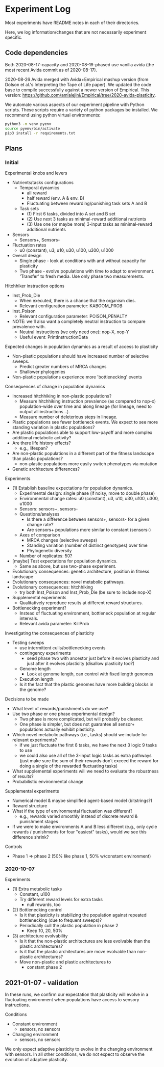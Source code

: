 # Experiment Log

Most experiments have README notes in each of their directories.

Here, we log information/changes that are not necessarily experiment specific.

## Code dependencies

Both 2020-08-17-capacity and 2020-08-19-phased use vanilla avida (the most recent Avida commit as of 2020-08-17).

2020-08-26 Avida merged with Avida+Empirical mashup version (from Dolson et al.'s Interpreting the Tape
of Life paper). We updated the code base to compile successfully against a newer version of Empirical.
This version: <https://github.com/amlalejini/Empirical/tree/2020-avida-plasticity>.

We automate various aspects of our experiment pipeline with Python scripts. These scripts require a variety of python packages be installed. We recommend using python virtual environments:

```bash
python3 -m venv pyenv
source pyenv/bin/activate
pip3 install -r requirements.txt
```

## Plans

### Initial

Experimental knobs and levers

- Nutrients/tasks configurations
  - Temporal dynamics
    - all reward
    - half reward (env. A & env. B)
    - Fluctuating between rewarding/punishing task sets A and B
  - Task sets
    - (1) First 6 tasks, divided into A set and B set
    - (2) Use next 3 tasks as minimal-reward additional nutrients
    - (3) Use one (or maybe more) 3-input tasks as minimal-reward additional nutrients
- Sensors
  - Sensors+, Sensors-
- Fluctuation rates
  - u0 (constant), u3, u10, u30, u100, u300, u1000
- Overall design
  - Single phase - look at conditions with and without capacity for plasticity
  - Two phase - evolve populations with time to adapt to environment. 'Transfer' to fresh media.
    Use only phase two measurements.

Hitchhiker instruction options

- Inst_Prob_Die
  - When executed, there is a chance that the organism dies.
  - Relevant configuration parameter: KABOOM_PROB
- Inst_Poison
  - Relevant configuration parameter: POISON_PENALTY
- NOTE: we'll also want a completely neutral instruction to compare prevalence with.
  - Neutral instructions (we only need one): nop-X, nop-Y
  - Useful event: PrintInstructionData

Expected changes in population dynamics as a result of access to plasticity

- Non-plastic populations should have increased number of selective sweeps.
  - Predict greater numbers of MRCA changes
  - Shallower phylogenies
- Non-plastic populations experience more 'bottlenecking' events

Consequences of change in population dynamics

- Increased hitchhiking in non-plastic populations?
  - Measure hitchhiking instruction prevalence (as compared to nop-x) population-wide over time and
    along lineage (for lineage, need to output all instructions...).
  - Measure number of deleterious steps in lineage.
- Plastic populations see fewer bottleneck events. We expect to see more standing variation in
  plastic populations?
- Are plastic populations able to support low-payoff and more complex additional metabolic activity?
- Are there life history effects?
  - e.g., lifespan?
- Are non-plastic populations in a different part of the fitness landscape than plastic populations?
  - non-plastic populations more easily switch phenotypes via mutation
- Genetic architecture differences?

Experiments

- (1) Establish baseline expectations for population dynamics.
  - Experimental design: single phase (if noisy, move to double phase)
  - Environmental change rates: u0 (constant), u3, u10, u30, u100, u300, u1000
  - Sensors: sensors+, sensors-
  - Questions/analyses
    - Is there a difference between sensors+, sensors- for a given change rate?
    - Are sensors+ populations more similar to constant (sensors-)
  - Axes of comparison
    - MRCA changes (selective sweeps)
    - Standing variation (number of distinct genotypes) over time
    - Phylogenetic diversity
  - Number of replicates: 50?
- [maybe] Test expectations for population dynamics.
  - Same as above, but use two-phase experiment.
- Evolutionary consequences: genetic architecture, position in fitness landscape
- Evolutionary consequences: novel metabolic pathways.
- Evolutionary consequences: hitchhiking
  - try both Inst_Poison and Inst_Prob_Die (be sure to include nop-X)
- Supplemental experiments
  - Qualitatively reproduce results at different reward structures.
- Bottlenecking experiment?
  - Instead of fluctuating environment, bottleneck population at regular intervals.
  - Relevant avida parameter: KillProb

Investigating the consequences of plasticity

- Testing sweeps
  - use intermittent culls/bottlenecking events
  - contingency experiments
    - seed phase two with ancestor just before it evolves plasticity and just after it evolves plasticity (disallow plasticity too?)
  - Genome length
    - Look at genome length, can control with fixed length genomes
  - Execution length
  - Is it the fact that the plastic genomes have more building blocks in the genome?

Decisions to be made

- What level of rewards/punishments do we use?
- Use two phase or one phase experimental design?
  - Two phase is more complicated, but will probably be cleaner.
  - One phase is simpler, but does not guarantee all sensor+ populations actually exhibit plasticity.
- Which novel metabolic pathways (i.e., tasks) should we include for relevant experiments?
  - if we just fluctuate the first 6 tasks, we have the next 3 logic 9 tasks to use
  - we could also use all of the 3-input logic tasks as extra pathways (just make sure the sum of their rewards don’t exceed the reward for doing a single of the rewarded fluctuating tasks)
- What supplemental experiments will we need to evaluate the robustness of results?
- Probabilistic environmental change

Supplemental experiments

- Numerical model & maybe simplified agent-based model (bitstrings?)
- Reward structure
- What if the type of environmental fluctuation was different?
  - e.g., rewards varied smoothly instead of discrete reward & punishment stages
- If we were to make environments A and B less different (e.g., only cycle rewards / punishments for four "easiest" tasks), would we see this difference shrink?

Controls

- Phase 1 => phase 2 (50% like phase 1, 50% w/constant environment)

### 2020-10-07

Experiments

- (1) Extra metabolic tasks
  - Constant, u100
  - Try different reward levels for extra tasks
    - null rewards, too
- (2) Bottlenecking control
  - Is it that plasticity is stabilizing the population against repeated bottlenecking (due to frequent sweeps)?
  - Periodically cull the plastic population in phase 2
    - Keep 10, 20, 50%
- (3) architecture evolvability
  - Is it that the non-plastic architectures are less evolvable than the plastic architectures?
  - Is it that the plastic architectures are move evolvable than non-plastic architectures?
  - Move non-plastic and plastic architectures to
    - constant phase 2

## 2021-01-07 - validation

In these runs, we confirm our expectation that plasticity will evolve in a fluctuating environment when populations have access to sensory instructions.

Conditions

- Constant environment
  - sensors, no sensors
- Changing environment
  - sensors, no sensors

We only expect adaptive plasticity to evolve in the changing environment with sensors. In all other conditions, we do not expect to observe the evolution of adaptive plasticity.

